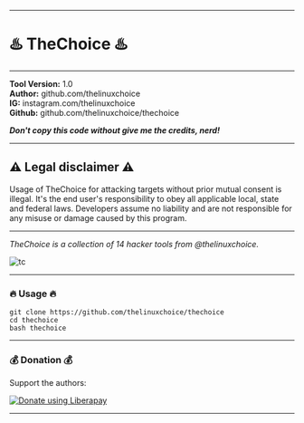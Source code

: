 
------------------------------------------------------------------------

# :hotsprings: TheChoice :hotsprings: 

------------------------------------------------------------------------

**Tool Version:** 1.0 <br>
**Author:** github.com/thelinuxchoice <br>
**IG:** instagram.com/thelinuxchoice <br>
**Github:** github.com/thelinuxchoice/thechoice <br>

***Don't copy this code without give me the credits, nerd!***

------------------------------------------------------------------------

## :warning: Legal disclaimer :warning:
Usage of TheChoice for attacking targets without prior mutual consent is illegal. It's the end user's responsibility to obey all applicable local, state and federal laws. Developers assume no liability and are not responsible for any misuse or damage caused by this program.

------------------------------------------------------------------------

*TheChoice is a collection of 14 hacker tools from @thelinuxchoice.*

![tc](https://user-images.githubusercontent.com/34893261/42694546-321b7656-8689-11e8-866b-46fa78d5e923.png)

------------------------------------------------------------------------

### :fire: Usage :fire:
```
git clone https://github.com/thelinuxchoice/thechoice
cd thechoice
bash thechoice
```

------------------------------------------------------------------------

### :moneybag: Donation :moneybag:
Support the authors:

<noscript><a href="https://liberapay.com/thelinuxchoice/donate"><img alt="Donate using Liberapay" src="https://liberapay.com/assets/widgets/donate.svg"></a></noscript>

------------------------------------------------------------------------
